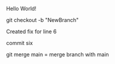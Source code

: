
Hello World!

git checkout -b "NewBranch"

Created fix for line 6


commit six

git merge main = merge branch with main